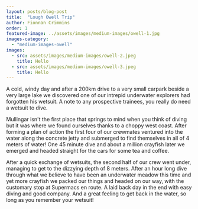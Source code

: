 ```yaml
---
layout: posts/blog-post
title:  "Lough Owell Trip"
author: Fionnan Crimmins
order: 1
featured-image: ../assets/images/medium-images/owell-1.jpg
images-category:
  - "medium-images-owell"
images:
  - src: assets/images/medium-images/owell-2.jpeg
    title: Hello
  - src: assets/images/medium-images/owell-3.jpeg
    title: Hello
---
```


A cold, windy day and after a 200km drive to a very small carpark beside a very large lake we discovered one of our intrepid underwater explorers had forgotten his wetsuit. A note to any prospective trainees, you really do need a wetsuit to dive.

Mullingar isn't the first place that springs to mind when you think of diving but it was where we found ourselves thanks to a choppy west coast. After forming a plan of action the first four of our crewmates ventured into the water along the concrete jetty and submerged to find themselves in all of 4 meters of water! One 45 minute dive and about a million crayfish later we emerged and headed straight for the cars for some tea and coffee.

After a quick exchange of wetsuits, the second half of our crew went under, managing to get to the dizzying depth of 8 meters. After an hour long dive through what we believe to have been an underwater meadow this time and yet more crayfish we packed our things and headed on our way, with the customary stop at Supermacs en route. A laid back day in the end with easy diving and good company. And a great feeling to get back in the water, so long as you remember your wetsuit!
